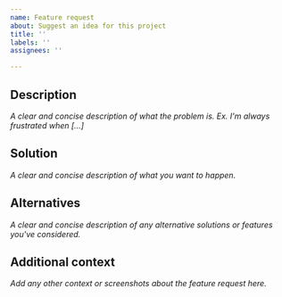 ```yaml
---
name: Feature request
about: Suggest an idea for this project
title: ''
labels: ''
assignees: ''

---
```


## Description
*A clear and concise description of what the problem is. Ex. I'm always frustrated when [...]*

## Solution
*A clear and concise description of what you want to happen.*

## Alternatives
*A clear and concise description of any alternative solutions or features you've considered.*

## Additional context
*Add any other context or screenshots about the feature request here.*